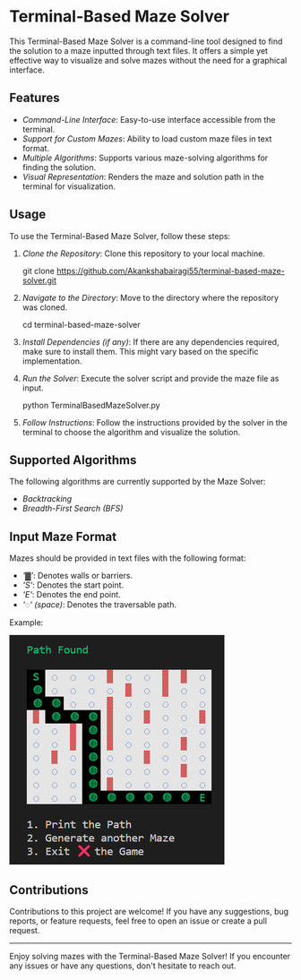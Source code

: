 # Terminal-Based Maze Solver

This Terminal-Based Maze Solver is a command-line tool designed to find the solution to a maze inputted through text files. It offers a simple yet effective way to visualize and solve mazes without the need for a graphical interface.

## Features

- *Command-Line Interface*: Easy-to-use interface accessible from the terminal.
- *Support for Custom Mazes*: Ability to load custom maze files in text format.
- *Multiple Algorithms*: Supports various maze-solving algorithms for finding the solution.
- *Visual Representation*: Renders the maze and solution path in the terminal for visualization.

## Usage

To use the Terminal-Based Maze Solver, follow these steps:

1. *Clone the Repository*: Clone this repository to your local machine.

    
    git clone https://github.com/Akankshabairagi55/terminal-based-maze-solver.git
    

2. *Navigate to the Directory*: Move to the directory where the repository was cloned.

    
    cd terminal-based-maze-solver
    

3. *Install Dependencies (if any)*: If there are any dependencies required, make sure to install them. This might vary based on the specific implementation.

4. *Run the Solver*: Execute the solver script and provide the maze file as input.

    
    python TerminalBasedMazeSolver.py
    

5. *Follow Instructions*: Follow the instructions provided by the solver in the terminal to choose the algorithm and visualize the solution.

## Supported Algorithms

The following algorithms are currently supported by the Maze Solver:

- *Backtracking*
- *Breadth-First Search (BFS)*
<!-- - *A Search Algorithm** -->

## Input Maze Format

Mazes should be provided in text files with the following format:

- *'▓'*: Denotes walls or barriers.
- *'S'*: Denotes the start point.
- *'E'*: Denotes the end point.
- *'◌' (space)*: Denotes the traversable path.

Example:

![output](Maze_logo.png)



## Contributions

Contributions to this project are welcome! If you have any suggestions, bug reports, or feature requests, feel free to open an issue or create a pull request.


---

Enjoy solving mazes with the Terminal-Based Maze Solver! If you encounter any issues or have any questions, don't hesitate to reach out.